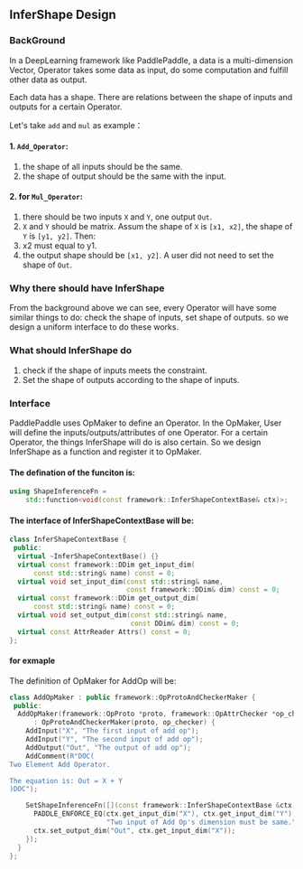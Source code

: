 ## InferShape Design

### BackGround
In a DeepLearning framework like PaddlePaddle, a data is a multi-dimension Vector, Operator takes some data as input, do some computation and fulfill other data as output.

Each data has a shape. There are relations between the shape of inputs and outputs for a certain Operator.

Let's take `add` and `mul` as example：

#### 1. `Add_Operator`:

1. the shape of all inputs should be the same.
1. the shape of output should be the same with the input.

#### 2. for `Mul_Operator`:

1. there should be two inputs `X` and `Y`, one output `Out`.
1. `X` and `Y` should be matrix. Assum the shape of `X` is `[x1, x2]`, the shape of `Y` is `[y1, y2]`. Then:
1. x2 must equal to y1.
1. the output shape should be `[x1, y2]`. A user did not need to set the shape of `Out`.

### Why there should have InferShape
From the background above we can see, every Operator will have some similar things to do: check the shape of inputs, set shape of outputs. so we design a uniform interface to do these works.


### What should InferShape do

1. check if the shape of inputs meets the constraint.
1. Set the shape of outputs according to the shape of inputs.

### Interface

PaddlePaddle uses OpMaker to define an Operator. In the OpMaker, User will define the inputs/outputs/attributes of one Operator. For a certain Operator, the things InferShape will do is also certain. So
we design InferShape as a function and register it to OpMaker.

#### The defination of the funciton is:

```cpp
using ShapeInferenceFn =
    std::function<void(const framework::InferShapeContextBase& ctx)>;
```

#### The interface of InferShapeContextBase will be:

```cpp
class InferShapeContextBase {
 public:
  virtual ~InferShapeContextBase() {}
  virtual const framework::DDim get_input_dim(
      const std::string& name) const = 0;
  virtual void set_input_dim(const std::string& name,
                             const framework::DDim& dim) const = 0;
  virtual const framework::DDim get_output_dim(
      const std::string& name) const = 0;
  virtual void set_output_dim(const std::string& name,
                              const DDim& dim) const = 0;
  virtual const AttrReader Attrs() const = 0;
};
```

#### for exmaple
The definition of OpMaker for AddOp will be:

```cpp
class AddOpMaker : public framework::OpProtoAndCheckerMaker {
 public:
  AddOpMaker(framework::OpProto *proto, framework::OpAttrChecker *op_checker)
      : OpProtoAndCheckerMaker(proto, op_checker) {
    AddInput("X", "The first input of add op");
    AddInput("Y", "The second input of add op");
    AddOutput("Out", "The output of add op");
    AddComment(R"DOC(
Two Element Add Operator.

The equation is: Out = X + Y
)DOC");

    SetShapeInferenceFn([](const framework::InferShapeContextBase &ctx) {
      PADDLE_ENFORCE_EQ(ctx.get_input_dim("X"), ctx.get_input_dim("Y"),
                        "Two input of Add Op's dimension must be same.");
      ctx.set_output_dim("Out", ctx.get_input_dim("X"));
    });
  }
};
```
